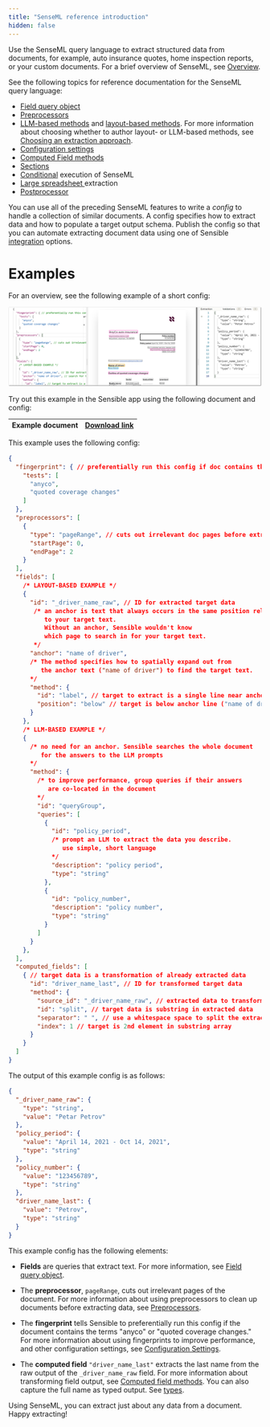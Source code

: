 ```yaml
---
title: "SenseML reference introduction"
hidden: false
---
```


 Use the SenseML query language to extract structured data from documents, for example, auto insurance quotes, home inspection reports, or your custom documents. For a brief overview of SenseML, see [Overview](doc:overview#configurable-data-extraction).


See the following topics for reference documentation for the SenseML query language:

- [Field query object](doc:field-query-object)
- [Preprocessors](doc:preprocessors)
- [LLM-based methods](doc:llm-based-methods) and [layout-based methods](doc:layout-based-methods). For more information about choosing whether to author layout- or LLM-based methods, see [Choosing an extraction approach](doc:author).
- [Configuration settings](doc:config-settings)
- [Computed Field methods](doc:computed-field-methods)
- [Sections](doc:sections)
- [Conditional](doc:conditional) execution of SenseML
- [Large spreadsheet ](doc:cell-rows) extraction
- [Postprocessor](doc:postprocessor)

You can use all of the preceding SenseML features to write a *config* to handle a collection of similar documents. A config specifies how to extract data and how to populate a target output schema. Publish the config so that you can automate extracting document data using one of Sensible [integration](doc:integrate) options.


Examples
====

For an overview, see the following example of a short config:

![Click to enlarge](https://raw.githubusercontent.com/sensible-hq/sensible-docs/main/readme-sync/assets/v0/images/final/senseml_intro.png)

Try out this example in the Sensible app using the following document and config:

| Example document | [Download link](https://raw.githubusercontent.com/sensible-hq/sensible-docs/main/readme-sync/assets/v0/pdfs/split.pdf) |
| ---------------------------- | ------------------------------------------------------------ |

This example uses the following config:


```json
{
  "fingerprint": { // preferentially run this config if doc contains the test strings
    "tests": [
      "anyco",
      "quoted coverage changes"
    ]
  },
  "preprocessors": [
    {
      "type": "pageRange", // cuts out irrelevant doc pages before extraction
      "startPage": 0,
      "endPage": 2
    }
  ],
  "fields": [
    /* LAYOUT-BASED EXAMPLE */
    {
      "id": "_driver_name_raw", // ID for extracted target data
       /* an anchor is text that always occurs in the same position relative 
          to your target text. 
          Without an anchor, Sensible wouldn't know 
          which page to search in for your target text. 
       */
      "anchor": "name of driver", 
      /* The method specifies how to spatially expand out from 
         the anchor text ("name of driver") to find the target text.
      */
      "method": {
        "id": "label", // target to extract is a single line near anchor line
        "position": "below" // target is below anchor line ("name of driver")
      }
    },
    /* LLM-BASED EXAMPLE */
    {
      /* no need for an anchor. Sensible searches the whole document 
         for the answers to the LLM prompts 
      */
      "method": {
        /* to improve performance, group queries if their answers
           are co-located in the document
        */
        "id": "queryGroup",
        "queries": [
          {
            "id": "policy_period",
            /* prompt an LLM to extract the data you describe. 
               use simple, short language
            */
            "description": "policy period",
            "type": "string"
          },
          {
            "id": "policy_number",
            "description": "policy number",
            "type": "string"
          }
        ]
      }
    },
  ],
  "computed_fields": [
    { // target data is a transformation of already extracted data
      "id": "driver_name_last", // ID for transformed target data
      "method": {
        "source_id": "_driver_name_raw", // extracted data to transform
        "id": "split", // target data is substring in extracted data
        "separator": " ", // use a whitespace space to split the extracted data into substring array
        "index": 1 // target is 2nd element in substring array
      }
    }
  ]
}
```

The output of this example config is as follows:

```json
{
  "_driver_name_raw": {
    "type": "string",
    "value": "Petar Petrov"
  },
  "policy_period": {
    "value": "April 14, 2021 - Oct 14, 2021",
    "type": "string"
  },
  "policy_number": {
    "value": "123456789",
    "type": "string"
  },
  "driver_name_last": {
    "value": "Petrov",
    "type": "string"
  }
}
```

This example config has the following elements:

-  **Fields** are queries that extract text. For more information, see [Field query object](doc:field-query-object).


- The **preprocessor**, `pageRange`, cuts out irrelevant pages of the document. For more information about using preprocessors to clean up documents before extracting data, see [Preprocessors](doc:preprocessors).

- The **fingerprint** tells Sensible to preferentially run this config if the document contains the terms "anyco" or "quoted coverage changes." For more information about using fingerprints to improve performance, and other configuration settings, see [Configuration Settings](doc:config-settings).

- The **computed field** `"driver_name_last"` extracts the last name from the raw output of the `_driver_name_raw` field. For more information about transforming field output, see [Computed field methods](doc:computed-field-methods).  You can also capture the full name as typed output. See [types](doc:types).

  

Using SenseML, you can extract just about any data from a document. Happy extracting!
